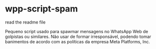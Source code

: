 # wpp-script-spam
read the readme file


Pequeno script usado para spawmar mensagens no WhatsApp Web de golpistas ou similares.
Não usar de formar irresponsável, podendo tomar banimentos de acordo com as políticas da empresa Meta Platforms, Inc.
